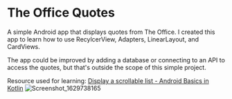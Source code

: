 # The Office Quotes

A simple Android app that displays quotes from The Office. I created this app to learn how to use RecylcerView, Adapters, LinearLayout, and CardViews.

The app could be improved by adding a database or connecting to an API to access the quotes, but that's outside the scope of this simple project. 

Resource used for learning: [Display a scrollable list - Android Basics in Kotlin](https://developer.android.com/courses/pathways/android-basics-kotlin-unit-2-pathway-3#codelab-https://developer.android.com/codelabs/basic-android-kotlin-training-display-list-cards)
![Screenshot_1629738165](https://user-images.githubusercontent.com/20629020/130488544-3660587d-afd1-4967-b668-f5ab7c400c90.png)
